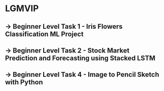 # LGMVIP

## -> Beginner Level Task 1 - Iris Flowers Classification ML Project

## -> Beginner Level Task 2 - Stock Market Prediction and Forecasting using Stacked LSTM

## -> Beginner Level Task 4 - Image to Pencil Sketch with Python

